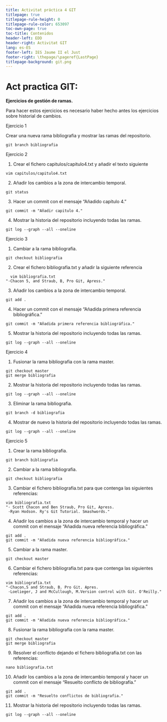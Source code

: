 ```yaml
---   
title: Activitat práctica 4 GIT
titlepage: true
titlepage-rule-height: 0
titlepage-rule-color: 653097
toc-own-page: true
toc-title: Contenidos
header-left: EDD
header-right: Activitat GIT
lang: es-ES
footer-left: IES Jaume II el Just
footer-right: \thepage/\pageref{LastPage}
titlepage-background: git.png
---
```


# Act practica GIT:

**Ejercicios de gestión de ramas.**


Para hacer estos ejercicios es necesario haber hecho antes los ejercicios sobre historial de
cambios.


Ejercicio 1

Crear una nueva rama bibliografia y mostrar las ramas del repositorio.

~~~
git branch bibliografia
~~~

Ejercicio 2

1. Crear el fichero capitulos/capitulo4.txt y añadir el texto siguiente
~~~
vim capitulos/capitulo4.txt
~~~

2. Añadir los cambios a la zona de intercambio temporal.
~~~
git status
~~~
3. Hacer un commit con el mensaje “Añadido capítulo 4.”
~~~
git commit -m "Añadir capitulo 4."
~~~
4. Mostrar la historia del repositorio incluyendo todas las ramas.
~~~
git log --graph --all --oneline
~~~

Ejercicio 3

1. Cambiar a la rama bibliografia.
~~~
git checkout bibliografia
~~~

2. Crear el fichero bibliografia.txt y añadir la siguiente referencia

~~~
  vim bibliografia.txt
"·Chacon 5, and Straub, B, Pro Git, Apress."
~~~

3. Añadir los cambios a la zona de intercambio temporal.
~~~
git add .
~~~
4. Hacer un commit con el mensaje “Añadida primera referencia bibliográfica.”
~~~
git commit -m "Añadida primera referencia bibliográfica."
~~~
5. Mostrar la historia del repositorio incluyendo todas las ramas.
~~~
git log --graph --all --oneline
~~~

Ejercicio 4

1. Fusionar la rama bibliografia con la rama master.
~~~
git checkout master
git merge bibliografia
~~~

2. Mostrar la historia del repositorio incluyendo todas las ramas.
~~~
git log --graph --all --oneline
~~~

3. Eliminar la rama bibliografia.
~~~
git branch -d bibliografia
~~~

4. Mostrar de nuevo la historia del repositorio incluyendo todas las ramas.
~~~
git log --graph --all --oneline
~~~

Ejercicio 5

1. Crear la rama bibliografia.
~~~
git branch bibliografia
~~~
2. Cambiar a la rama bibliografia.
~~~
git checkout bibliografia
~~~
3. Cambiar el fichero bibliografia.txt para que contenga las siguientes referencias:
~~~
vim bibliografia.txt
"· Scott Chacon and Ben Straub, Pro Git, Apress.
 ·Ryan Hodson. Ry's Git Tutorial. Smashwords."
~~~
4. Añadir los cambios a la zona de intercambio temporal y hacer un commit con el
mensaje “Añadida nueva referencia bibliográfica.”
~~~
git add .
git commit -m "Añadida nueva referencia bibliográfica."
~~~
5. Cambiar a la rama master.
~~~
git checkout master
~~~
6. Cambiar el fichero bibliografia.txt para que contenga las siguientes referencias:
~~~
vim bibliografía.txt
"·Chacon,S and Straub, B. Pro Git. Apres.
 ·Loelieger, J and McCullough, M.Version control with Git. O'Reilly."
~~~
7. Añadir los cambios a la zona de intercambio temporal y hacer un commit con el
mensaje “Añadida nueva referencia bibliográfica.”
~~~
git add .
git commit -m "Añadida nueva referencia bibliográfica."
~~~
8. Fusionar la rama bibliografia con la rama master.
~~~
git checkout master
git merge bibliografia
~~~
9. Resolver el conflicto dejando el fichero bibliografia.txt con las referencias:
~~~
nano bibliografia.txt
~~~
10. Añadir los cambios a la zona de intercambio temporal y hacer un commit con el
mensaje “Resuelto conflicto de bibliografía.”
~~~
git add .
git commit -m "Resuelto conflictos de bibliografia." 
~~~
11. Mostrar la historia del repositorio incluyendo todas las ramas.
~~~
git log --graph --all --oneline
~~~
